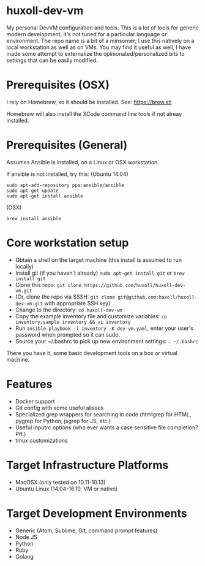 # huxoll-dev-vm
My personal DevVM configuration and tools.  This is a lot of tools for generic
modern development, it's not tuned for a particular language or environment.
The repo name is a bit of a minsomer; I use this natively on a local workstation
as well as on VMs.  You may find it useful as well, I have made some attempt to
externalize the opinionated/personalized bits to settings that can be easily
modified.

# Prerequisites (OSX) #

I rely on Homebrew, so it should be installed. See: https://brew.sh

Homebrew will also install the XCode command line tools if not alreay installed.

# Prerequisites (General) #

Assumes Ansible is installed, on a Linux or OSX workstation.

If ansible is not installed, try this:
(Ubuntu 14.04)
```
sudo apt-add-repository ppa:ansible/ansible
sudo apt-get update
sudo apt-get install ansible
```
(OSX)
```
brew install ansible
```

# Core workstation setup #

* Obtain a shell on the target machine (this install is assumed to run locally)
* Install git (if you haven't already) `sudo apt-get install git` or `brew install git`
* Clone this repo: `git clone https://github.com/huxoll/huxoll-dev-vm.git`
* (Or, clone the repo via SSSH: `git clone git@github.com:huxoll/huxoll-dev-vm.git` with appropriate SSH key)
* Change to the directory: `cd huxoll-dev-vm`
* Copy the example inventory file and customize variables: `cp inventory.sample inventory && vi inventory`
* Run `ansible-playbook -i inventory -K dev-vm.yaml`, enter your user's password when prompted so it can sudo.
* Source your ~/.bashrc to pick up new environment settings: `. ~/.bashrc`

There you have it, some basic development tools on a box or virtual machine.

# Features #

* Docker support
* Git config with some useful aliases
* Specialized grep wrappers for searching in code (htmlgrep for HTML, pygrep for Python, jsgrep for JS, etc.)
* Useful inputrc options (who ever wants a case sensitive file completion? Pff.)
* tmux customizations

# Target Infrastructure Platforms #

* MacOSX (only tested on 10.11-10.13)
* Ubuntu Linux (14.04-16.10, VM or native)

# Target Development Environments #

* Generic (Atom, Sublime, Git, command prompt features)
* Node.JS
* Python
* Ruby
* Golang
